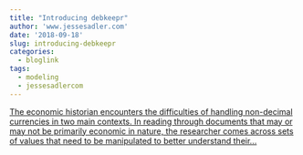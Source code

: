 ```yaml
---
title: "Introducing debkeepr"
author: 'www.jessesadler.com'
date: '2018-09-18'
slug: introducing-debkeepr
categories:
  - bloglink
tags:
  - modeling
  - jessesadlercom
---
```


[The economic historian encounters the difficulties of handling non-decimal currencies in two main contexts. In reading through documents that may or may not be primarily economic in nature, the researcher comes across sets of values that need to be manipulated to better understand their...<click to read more>](https://jessesadler.com/post/debkeepr-intro/)

